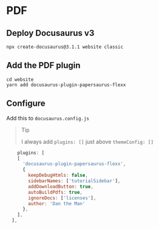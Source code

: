 # PDF

## Deploy Docusaurus v3
```
npx create-docusaurus@3.1.1 website classic
```

## Add the PDF plugin

```
cd website
yarn add docusaurus-plugin-papersaurus-flexx
```

## Configure

Add this to `docusaurus.config.js`

> Tip
> 
> I always add `plugins: []` just above `themeConfig: []`

```js
    plugins: [
    [
      'docusaurus-plugin-papersaurus-flexx',
      {
        keepDebugHtmls: false,
        sidebarNames: ['tutorialSidebar'],
        addDownloadButton: true,
        autoBuildPdfs: true,
        ignoreDocs: ['licenses'],
        author: 'Dan the Man'
      },
    ],
  ],
```
